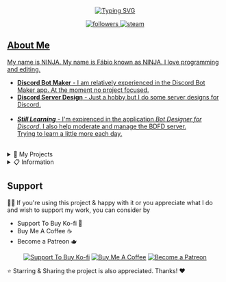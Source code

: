 <p align="center"> <a href="https://git.io/typing-svg"><img src="https://readme-typing-svg.herokuapp.com?font=Fira+Code&pause=1000&color=F7F7F7&width=435&lines=Hello+there%2C+I'm+NINJA!+%E2%98%95;Working+with+Discord+Projects+%E2%9C%85" alt="Typing SVG" /></a> </p>

<p align = "center"> <a href="https://github.com/OutroNinja"> <img alt="followers" title="Follow Me" src="https://img.shields.io/github/followers/DanielSDSXX?color=00adee&labelColor=1155ba&style=for-the-badge&logo=github&label=Follow%20me" />
<a href="https://github.com/OutroNinja"> <img alt = "steam" title="Steam" src="https://img.shields.io/badge/steam-%23000000.svg?&style=for-the-badge&logo=steam&logoColor=white&colorB=00adee" /> </p>

<h2> About Me </h2> <p align="left"> <p> My name is NINJA. My name is Fábio known as NINJA. I love programming and editing.</p> <ul> <li><strong>
Discord Bot Maker</strong> - I am relatively experienced in the Discord Bot Maker app. At the moment no project focused.</li> <li><strong>
Discord Server Design</strong> - Just a hobby but I do some server designs for Discord.</li> <br/>
 
<li><strong><em>Still Learning</em></strong> - I'm expirenced in the application <em>Bot Designer for Discord</em>. I also help moderate and manage the BDFD server.</li> 
Trying to learn a little more each day. </ul> </p> </a><br/>

<details> <summary>💫 My Projects</summary>
<p align="left"> 
<h2>Projects</h2> 
<p><em> Projects I'm currently working on. Some are not here yet. </em></p> 
<h3>Frequent Contributor Of</h3>
<li> Nothing - Really nothing here </li>
<li> <a href="https://github.com/OutroNinja">Dont Click</a> - Pls just dont click here.</p></li> </details>

<details> <summary>📋 Information</summary>
<h2>Git Hub Stats</h2> 
<p align="center"> <a href="https://github.com/anuraghazra/github-readme-stats"><img alt="Daniel's Github Stats" src="https://denvercoder1-github-readme-stats.vercel.app/api?username=DanielSDSXX&show_icons=true&count_private=true&theme=react&hide_border=true&bg_color=0D1117" /></a> <a href="https://github.com/anuraghazra/github-readme-stats"><img alt="Daniel's Top Languages" src="https://denvercoder1-github-readme-stats.vercel.app/api/top-langs/?username=DanielSDSXX&langs_count=8&layout=compact&theme=react&hide_border=true&bg_color=0D1117" /></a> <br/> 
<a href="https://github.com/DenverCoder1/github-readme-streak-stats"> <img title="streak" alt="Daniel's Streak" src="https://github-readme-streak-stats.herokuapp.com/?user=DevSpen&theme=black-ice&hide_border=true&stroke=0000&background=0d1119&ring=60D9FA&fire=60D9FA&currStreakLabel=60D9FA" /> </a> </p> </details>

## Support 
👍🏻 If you're using this project & happy with it or you appreciate what I do and wish to support my work, you can consider by 
- Support To Buy Ko-fi 🍵
- Buy Me A Coffee ☕️
- Become a Patreon 🫖
<div align='center'>
 
 [![](https://img.shields.io/badge/Ko_fi-FF5E5B?style=for-the-badge&logo=Ko-fi&logoColor=white "Support To Buy Ko-fi")](https://ko-fi.com/nezukobot)  [![](https://img.shields.io/badge/Buy_Me_A_Coffee-FFDD00?style=for-the-badge&logo=buy-me-a-coffee&logoColor=black "Buy Me A Coffee")](https://buymeacoffee.com/officialnezuko)  [![](https://img.shields.io/badge/Patreon-F96854?style=for-the-badge&logo=Patreon&logoColor=white "Become a Patreon")](https://patreon.com/nezukobot)
 
</div>
⭐️ Starring & Sharing the project is also appreciated. Thanks! ❤️
